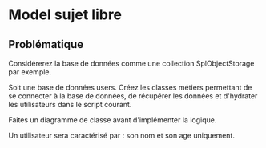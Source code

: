 # Model sujet libre

## Problématique

Considérerez la base de données comme une collection SplObjectStorage par exemple.

Soit une base de données users. Créez les classes métiers permettant de se connecter à la base de données, de récupérer les données et d'hydrater les utilisateurs dans le script courant.

Faites un diagramme de classe avant d'implémenter la logique.

Un utilisateur sera caractérisé par : son nom et son age uniquement.
